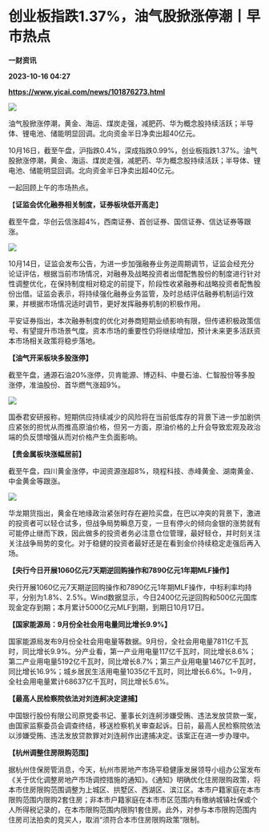 # 创业板指跌1.37%，油气股掀涨停潮丨早市热点
**一财资讯**

**2023-10-16 04:27**

**https://www.yicai.com/news/101876273.html**

![](https://imgcdn.yicai.com/uppics/slides/2023/10/abf55e68b4ee6e9f68a632389cff4969.jpg)

油气股掀涨停潮，黄金、海运、煤炭走强，减肥药、华为概念股持续活跃；半导体、锂电池、储能明显回调。北向资金半日净卖出超40亿元。

10月16日，截至午盘，沪指跌0.4%，深成指跌0.99%，创业板指跌1.37%。油气股掀涨停潮，黄金、海运、煤炭走强，减肥药、华为概念股持续活跃；半导体、锂电池、储能明显回调。北向资金半日净卖出超40亿元。

一起回顾上午的市场热点。

【**证监会优化融券相关制度，证券板块低开高走**】

截至午盘，华创云信涨超4%，西南证券、首创证券、国信证券、信达证券等跟涨。

![](https://imgcdn.yicai.com/uppics/images/2023/10/bd52ed8a94e3ceccd8b4368a829118de.jpg)

10月14日，证监会发布公告，为进一步加强融券业务逆周期调节，证监会经充分论证评估，根据当前市场情况，对融券及战略投资者出借配售股份的制度进行针对性调整优化，在保持制度相对稳定的前提下，阶段性收紧融券和战略投资者配售股份出借。证监会表示，将持续强化融券业务监管，及时总结评估融券机制运行效果，并根据市场情况适时调节，更好发挥融券机制的积极作用。

平安证券指出，本次融券制度的优化对券商短期业绩影响有限，但传递积极政策信号、有望提升市场景气度。资本市场的重要性仍将继续增加，预计未来更多活跃资本市场相关政策将稳步落地。

**【油气开采板块多股涨停】**

截至午盘，通源石油20%涨停，贝肯能源、博迈科、中曼石油、仁智股份等多股涨停，准油股份、首华燃气涨超9%。

![](https://imgcdn.yicai.com/uppics/images/2023/10/5188d7b101cb06200d26fcd15b005482.jpg)

国泰君安研报称，短期供应持续减少的风险将在当前低库存的背景下进一步加剧供应紧张的担忧从而推高原油价格，但另一方面，原油价格的上升会导致宏观及政治端的负反馈增强从而对价格产生负面影响。

**【贵金属板块涨幅居前】**

截至午盘，四川黄金涨停，中润资源涨超8%，晓程科技、赤峰黄金、湖南黄金、中金黄金等跟涨。

**![](https://imgcdn.yicai.com/uppics/images/2023/10/6cefc828e1f4d5fb1f9669598e8fe22e.jpg)**

华龙期货指出，黄金在地缘政治紧张时存在避险买盘，在巴以冲突的背景下，激进的投资者可以轻仓试多，但战争局势瞬息万变，一旦有停火的倾向金银的涨势就有可能停止继而下跌，因此做多的投资者务必注意仓位管理，最好轻仓，并时刻关注关注战争局势的变化。对于稳健的投资者最好还是在看到金价持续稳定走强后再入场。

**【央行今日开展1060亿元7天期逆回购操作和7890亿元1年期MLF操作】**

央行开展1060亿元7天期逆回购操作和7890亿元1年期MLF操作，中标利率均持平，分别为1.8%、2.5%。Wind数据显示，今日2400亿元逆回购和500亿元国库现金定存到期；本月累计5000亿元MLF到期，到期日10月17日。

**【国家能源局：9月份全社会用电量同比增长9.9%】**

国家能源局发布9月份全社会用电量等数据。9月份，全社会用电量7811亿千瓦时，同比增长9.9%。分产业看，第一产业用电量117亿千瓦时，同比增长8.6%；第二产业用电量5192亿千瓦时，同比增长8.7%；第三产业用电量1467亿千瓦时，同比增长16.9%；城乡居民生活用电量1035亿千瓦时，同比增长6.6%。1~9月，全社会用电量累计68637亿千瓦时，同比增长5.6%。

**【最高人民检察院依法对刘连舸决定逮捕】**

中国银行股份有限公司原党委书记、董事长刘连舸涉嫌受贿、违法发放贷款一案，由国家监察委员会调查终结，移送检察机关审查起诉。日前，最高人民检察院依法以涉嫌受贿、违法发放贷款罪对刘连舸作出逮捕决定。该案正在进一步办理中。

**【杭州调整住房限购范围】**

据杭州住保房管消息，今天，杭州市房地产市场平稳健康发展领导小组办公室发布《关于优化调整房地产市场调控措施的通知》。《通知》明确优化住房限购政策，将本市住房限购范围调整为上城区、拱墅区、西湖区、滨江区。本市户籍家庭在本市限购范围内限购2套住房；非本市户籍家庭在本市市区范围内有缴纳城镇社保或个人所得税记录的，在本市限购范围内限购1套住房。此外，对参与本市限购范围内住房司法拍卖的竞买人，取消“须符合本市住房限购政策”限制。
